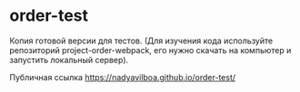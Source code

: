 # order-test

Копия готовой версии для тестов. (Для изучения кода используйте репозиторий project-order-webpack, его нужно скачать на компьютер и запустить локальный сервер).

Публичная ссылка https://nadyavilboa.github.io/order-test/
